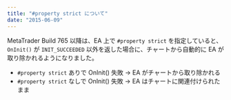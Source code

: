 ```yaml
---
title: "#property strict について"
date: "2015-06-09"
---
```


MetaTrader Build 765 以降は、EA 上で `#property strict` を指定していると、`OnInit()` が `INIT_SUCCEEDED` 以外を返した場合に、チャートから自動的に EA が取り除かれるようになりました。

* `#property strict` ありで OnInit() 失敗 → EA がチャートから取り除かれる
* `#property strict` なしで OnInit() 失敗 → EA はチャートに関連付けられたまま

